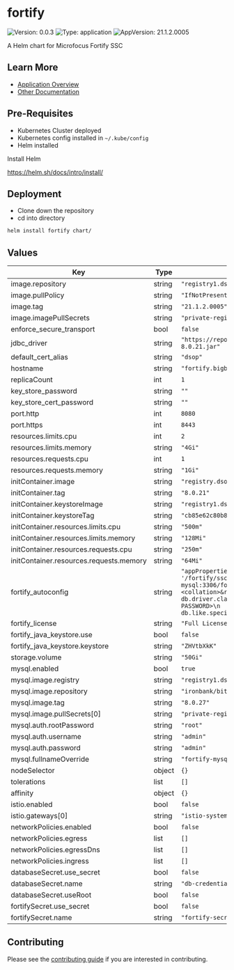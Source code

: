 # fortify

![Version: 0.0.3](https://img.shields.io/badge/Version-0.0.3-informational?style=flat-square) ![Type: application](https://img.shields.io/badge/Type-application-informational?style=flat-square) ![AppVersion: 21.1.2.0005](https://img.shields.io/badge/AppVersion-21.1.2.0005-informational?style=flat-square)

A Helm chart for Microfocus Fortify SSC

## Learn More
* [Application Overview](docs/overview.md)
* [Other Documentation](docs/)

## Pre-Requisites

* Kubernetes Cluster deployed
* Kubernetes config installed in `~/.kube/config`
* Helm installed

Install Helm

https://helm.sh/docs/intro/install/

## Deployment

* Clone down the repository
* cd into directory
```bash
helm install fortify chart/
```

## Values

| Key | Type | Default | Description |
|-----|------|---------|-------------|
| image.repository | string | `"registry1.dso.mil/ironbank/microfocus/fortify/ssc"` |  |
| image.pullPolicy | string | `"IfNotPresent"` |  |
| image.tag | string | `"21.1.2.0005"` |  |
| image.imagePullSecrets | string | `"private-registry"` |  |
| enforce_secure_transport | bool | `false` |  |
| jdbc_driver | string | `"https://repo1.maven.org/maven2/mysql/mysql-connector-java/8.0.21/mysql-connector-java-8.0.21.jar"` |  |
| default_cert_alias | string | `"dsop"` |  |
| hostname | string | `"fortify.bigbang.dev"` |  |
| replicaCount | int | `1` |  |
| key_store_password | string | `""` |  |
| key_store_cert_password | string | `""` |  |
| port.http | int | `8080` |  |
| port.https | int | `8443` |  |
| resources.limits.cpu | int | `2` |  |
| resources.limits.memory | string | `"4Gi"` |  |
| resources.requests.cpu | int | `1` |  |
| resources.requests.memory | string | `"1Gi"` |  |
| initContainer.image | string | `"registry.dso.mil/platform-one/big-bang/apps/third-party/fortify/mysql-client"` |  |
| initContainer.tag | string | `"8.0.21"` |  |
| initContainer.keystoreImage | string | `"registry1.dso.mil/ironbank/redhat/openjdk/openjdk11@sha256"` |  |
| initContainer.keystoreTag | string | `"cb85e62c80b885dab309bb2450595261b53d5d588e29d43b1e0b9576209369bf"` |  |
| initContainer.resources.limits.cpu | string | `"500m"` |  |
| initContainer.resources.limits.memory | string | `"128Mi"` |  |
| initContainer.resources.requests.cpu | string | `"250m"` |  |
| initContainer.resources.requests.memory | string | `"64Mi"` |  |
| fortify_autoconfig | string | `"appProperties:\n  host.validation: false\n  searchIndex.location: '/fortify/ssc/index'\ndatasourceProperties:\n  jdbc.url: \"jdbc:mysql://fortify-mysql:3306/fortify?useSSL=false&connectionCollation=<collation>&rewriteBatchedStatements=true&max_allowed_packet=1073741824&sql_mode=TRADITIONAL\"\n  db.driver.class: com.mysql.cj.jdbc.Driver\n  db.username: <DB-USER>\n  db.password: <DB-PASSWORD>\n  db.dialect: com.fortify.manager.util.hibernate.MySQLDialect\n  db.like.specialCharacters: '%_\\\\'\ndbMigrationProperties:\n  migration.enabled: true\n"` |  |
| fortify_license | string | `"Full License\n"` |  |
| fortify_java_keystore.use | bool | `false` |  |
| fortify_java_keystore.keystore | string | `"ZHVtbXkK"` |  |
| storage.volume | string | `"50Gi"` |  |
| mysql.enabled | bool | `true` |  |
| mysql.image.registry | string | `"registry1.dso.mil"` |  |
| mysql.image.repository | string | `"ironbank/bitnami/mysql8"` |  |
| mysql.image.tag | string | `"8.0.27"` |  |
| mysql.image.pullSecrets[0] | string | `"private-registry"` |  |
| mysql.auth.rootPassword | string | `"root"` |  |
| mysql.auth.username | string | `"admin"` |  |
| mysql.auth.password | string | `"admin"` |  |
| mysql.fullnameOverride | string | `"fortify-mysql"` |  |
| nodeSelector | object | `{}` |  |
| tolerations | list | `[]` |  |
| affinity | object | `{}` |  |
| istio.enabled | bool | `false` |  |
| istio.gateways[0] | string | `"istio-system/main"` |  |
| networkPolicies.enabled | bool | `false` |  |
| networkPolicies.egress | list | `[]` |  |
| networkPolicies.egressDns | list | `[]` |  |
| networkPolicies.ingress | list | `[]` |  |
| databaseSecret.use_secret | bool | `false` |  |
| databaseSecret.name | string | `"db-credentials-mysql"` |  |
| databaseSecret.useRoot | bool | `false` |  |
| fortifySecret.use_secret | bool | `false` |  |
| fortifySecret.name | string | `"fortify-secret"` |  |

## Contributing

Please see the [contributing guide](./CONTRIBUTING.md) if you are interested in contributing.
